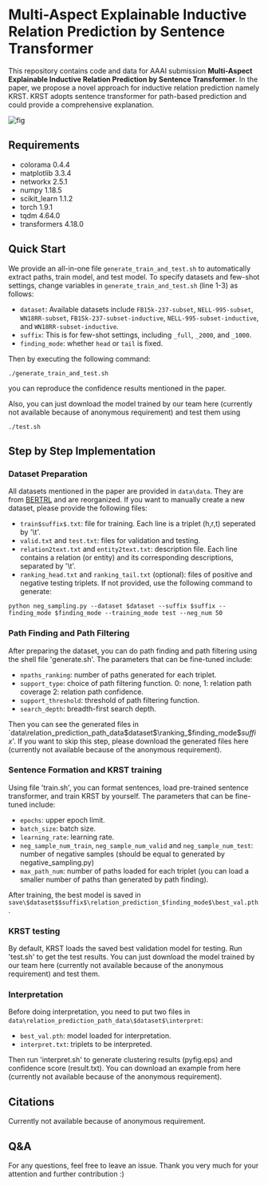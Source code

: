 # Multi-Aspect Explainable Inductive Relation Prediction by Sentence Transformer

This repository contains code and data for AAAI submission **Multi-Aspect Explainable Inductive Relation Prediction by Sentence Transformer**.
In the paper, we propose a novel approach for inductive relation prediction namely KRST. KRST adopts sentence transformer for path-based prediction and could provide a comprehensive explanation.

![fig](https://raw.githubusercontent.com/AAAI2023AnonymousSubmission7528/KRST/master/fig/fig6.png)

## Requirements

- colorama 0.4.4
- matplotlib 3.3.4
- networkx 2.5.1
- numpy 1.18.5
- scikit_learn 1.1.2
- torch 1.9.1
- tqdm 4.64.0
- transformers 4.18.0

## Quick Start

We provide an all-in-one file `generate_train_and_test.sh` to automatically extract paths, train model, and test model.  To specify datasets and few-shot settings, change variables in `generate_train_and_test.sh` (line 1-3) as follows:
* `dataset`: Available datasets include `FB15k-237-subset`, `NELL-995-subset`, `WN18RR-subset`, `FB15k-237-subset-inductive`, `NELL-995-subset-inductive`, and `WN18RR-subset-inductive`.
* `suffix`: This is for few-shot settings, including `_full`, `_2000`, and `_1000`.
* `finding_mode`: whether `head` or `tail` is fixed.

Then by executing the following command:
```shell
./generate_train_and_test.sh
```
you can reproduce the confidence results mentioned in the paper.

Also, you can just download the model trained by our team here (currently not available because of anonymous requirement) and test them using
```shell
./test.sh
```



## Step by Step Implementation

### Dataset Preparation

All datasets mentioned in the paper are provided in `data\data`. They are from [BERTRL](https://github.com/zhw12/BERTRL/blob/master/README.md) and are reorganized. If you want to manually create a new dataset, please provide the following files:
* `train$suffix$.txt`: file for training. Each line is a triplet (h,r,t) seperated by '\t'.
* `valid.txt` and `test.txt`: files for validation and testing. 
* `relation2text.txt` and `entity2text.txt`: description file. Each line contains a relation (or entity) and its corresponding descriptions, separated by '\t'.
* `ranking_head.txt` and `ranking_tail.txt` (optional): files of positive and negative testing triplets. If not provided, use the following command to generate:
```shell
python neg_sampling.py --dataset $dataset --suffix $suffix --finding_mode $finding_mode --training_mode test --neg_num 50
```

### Path Finding and Path Filtering

After preparing the dataset, you can do path finding and path filtering using the shell file 'generate.sh'. The parameters that can be fine-tuned include:
* `npaths_ranking`: number of paths generated for each triplet.
* `support_type`: choice of path filtering function. 0: none, 1: relation path coverage 2: relation path confidence.
* `support_threshold`: threshold of path filtering function.
* `search_depth`: breadth-first search depth.

Then you can see the generated files in `data\relation_prediction_path_data\$dataset$\ranking_$finding_mode$$suffix$'.
If you want to skip this step, please download the generated files here (currently not available because of the anonymous requirement).

### Sentence Formation and KRST training

Using file 'train.sh', you can format sentences, load pre-trained sentence transformer, and train KRST by yourself. The parameters that can be fine-tuned include:
* `epochs`: upper epoch limit.
* `batch_size`: batch size.
* `learning_rate`: learning rate.
*  `neg_sample_num_train`, `neg_sample_num_valid` and `neg_sample_num_test`: number of negative samples (should be equal to generated by negative_sampling.py)
*  `max_path_num`: number of paths loaded for each triplet (you can load a smaller number of paths than generated by path finding).

After training, the best model is saved in `save\$dataset$$suffix$\relation_prediction_$finding_mode$\best_val.pth`.

### KRST testing

By default, KRST loads the saved best validation model for testing. Run 'test.sh' to get the test results.
You can just download the model trained by our team here (currently not available because of the anonymous requirement) and test them.

### Interpretation

Before doing interpretation, you need to put two files in `data\relation_prediction_path_data\$dataset$\interpret`:
* `best_val.pth`: model loaded for interpretation.
* `interpret.txt`: triplets to be interpreted.

Then run 'interpret.sh' to generate clustering results (pyfig.eps) and confidence score (result.txt). You can download an example from here (currently not available because of the anonymous requirement).

## Citations

Currently not available because of anonymous requirement.

## Q&A

For any questions, feel free to leave an issue.
Thank you very much for your attention and further contribution :)

